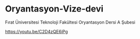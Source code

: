 # Oryantasyon-Vize-devi
Fırat Üniversitesi Teknoloji Fakültesi Oryantasyon Dersi A Şubesi

https://youtu.be/C2D4zQE6iPg
